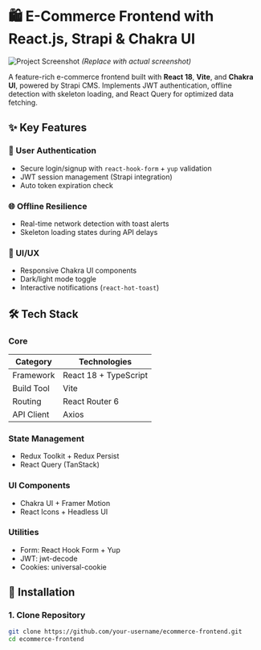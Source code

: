 # 🛍️ E-Commerce Frontend with React.js, Strapi & Chakra UI

![Project Screenshot](./public/Screenshot.png) *(Replace with actual screenshot)*

A feature-rich e-commerce frontend built with **React 18**, **Vite**, and **Chakra UI**, powered by Strapi CMS. Implements JWT authentication, offline detection with skeleton loading, and React Query for optimized data fetching.

## ✨ Key Features

### 🔐 User Authentication
- Secure login/signup with `react-hook-form` + `yup` validation
- JWT session management (Strapi integration)
- Auto token expiration check

### 🌐 Offline Resilience
- Real-time network detection with toast alerts
- Skeleton loading states during API delays

### 🎨 UI/UX
- Responsive Chakra UI components
- Dark/light mode toggle
- Interactive notifications (`react-hot-toast`)

## 🛠️ Tech Stack

### Core
| Category           | Technologies                          |
|--------------------|---------------------------------------|
| Framework          | React 18 + TypeScript                 |
| Build Tool         | Vite                                  |
| Routing            | React Router 6                        |
| API Client         | Axios                                 |

### State Management
- Redux Toolkit + Redux Persist
- React Query (TanStack)

### UI Components
- Chakra UI + Framer Motion
- React Icons + Headless UI

### Utilities
- Form: React Hook Form + Yup
- JWT: jwt-decode
- Cookies: universal-cookie

## 🚀 Installation

### 1. Clone Repository
```bash
git clone https://github.com/your-username/ecommerce-frontend.git
cd ecommerce-frontend
